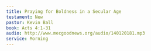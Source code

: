 ```yaml
---
title: Praying for Boldness in a Secular Age
testament: New
pastor: Kevin Ball
book: Acts 4:1-31
audio: http://www.mecgoodnews.org/audio/140120181.mp3
service: Morning
---
```

